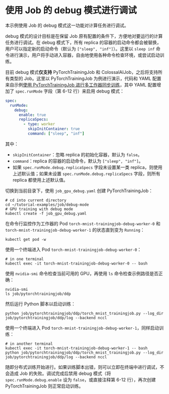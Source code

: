 # 使用 Job 的 debug 模式进行调试

本示例使用 Job 的 debug 模式这一功能对计算任务进行调试。

debug 模式的设计目标是在保留 Job 原有配置的条件下，方便地对要运行的计算任务进行调试。在 debug 模式下，所有 replica 的容器的启动命令都会被替换，用户可以指定新的启动命令（默认为 `["sleep", "inf"]`）。这里以 `sleep inf` 命令进行演示，用户将手动进入容器，自由地使用各种命令检查环境，或尝试启动训练。

目前 debug 模式**仅支持** PyTorchTrainingJob 和 ColossalAIJob，之后将支持所有类型的 Job。这里以 PyTorchTrainingJob 为例进行演示，代码和 YAML 配置来自示例[使用 PyTorchTrainingJob 进行多工作器同步训练](../pytorchtrainingjob/ddp/)，其中 YAML 配置增加了 `spec.runMode` 字段（第 6-12 行）来启用 debug 模式：

<!-- 用户文档添加后移除 -->

```yaml
spec:
  runMode:
    debug:
      enable: true
      replicaSpecs:
        - type: worker
          skipInitContainer: true
          command: ["sleep", "inf"]
```

其中：

* `skipInitContainer`：忽略 replica 的初始化容器，默认为 `false`。
* `command`：replica 的容器的启动命令，默认为 `["sleep", "inf"]`。
* 如果 `spec.runMode.debug.replicaSpecs` 字段未设置某一类 replica，则使用上述默认值；如果未设置 `spec.runMode.debug.replicaSpecs` 字段，则所有 replica 都使用上述默认值。

<!-- 用户文档添加后移除 -->

切换到当前目录下，使用 `job_gpu_debug.yaml` 创建 PyTorchTrainingJob：

```shell
# cd into current directory
cd ~/tutorial-examples/job/debug-mode
# GPU training with debug mode
kubectl create -f job_gpu_debug.yaml
```

在命令行监控作为工作器的 Pod `torch-mnist-trainingjob-debug-worker-0` 和 `torch-mnist-trainingjob-debug-worker-1` 的状态直到变为 `Running`：

```shell
kubectl get pod -w
```

使用一个终端进入 Pod `torch-mnist-trainingjob-debug-worker-0`：

```shell
# in one terminal
kubectl exec -it torch-mnist-trainingjob-debug-worker-0 -- bash
```

使用 `nvidia-smi` 命令检查当前可用的 GPU，再使用 `ls` 命令检查示例路径是否正确：

```shell
nvidia-smi
ls job/pytorchtrainingjob/ddp
```

然后运行 Python 脚本以启动训练：

```shell
python job/pytorchtrainingjob/ddp/torch_mnist_trainingjob.py --log_dir job/pytorchtrainingjob/ddp/log --backend nccl
```

使用一个终端进入 Pod `torch-mnist-trainingjob-debug-worker-1`，同样启动训练：

```shell
# in another terminal
kubectl exec -it torch-mnist-trainingjob-debug-worker-1 -- bash
python job/pytorchtrainingjob/ddp/torch_mnist_trainingjob.py --log_dir job/pytorchtrainingjob/ddp/log --backend nccl
```

随即分布式训练开始进行。如果训练脚本出错，则可以立即在终端中进行调试，不会造成 Job 的失败。调试完成后禁用 debug 模式（将 `spec.runMode.debug.enable` 设为 `false`，或直接注释第 6-12 行），再次创建 PyTorchTrainingJob 则正常启动训练。

